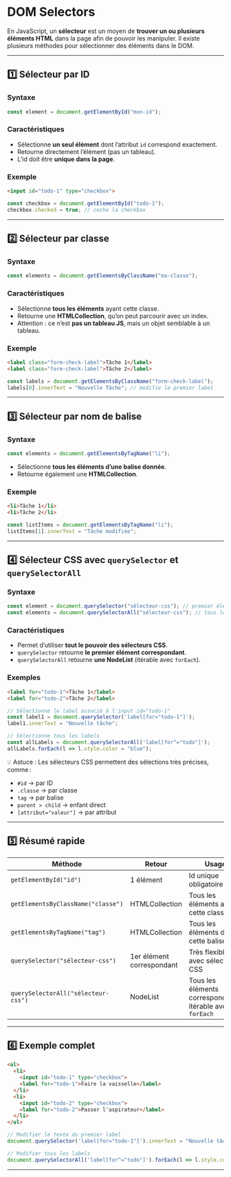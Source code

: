 # DOM Selectors

En JavaScript, un **sélecteur** est un moyen de **trouver un ou plusieurs éléments HTML** dans la page afin de pouvoir les manipuler. Il existe plusieurs méthodes pour sélectionner des éléments dans le DOM.

---

## 1️⃣ Sélecteur par ID

### Syntaxe

```js
const element = document.getElementById("mon-id");
```

### Caractéristiques

* Sélectionne **un seul élément** dont l’attribut `id` correspond exactement.
* Retourne directement l’élément (pas un tableau).
* L’id doit être **unique dans la page**.

### Exemple

```html
<input id="todo-1" type="checkbox">
```

```js
const checkbox = document.getElementById("todo-1");
checkbox.checked = true; // coche la checkbox
```

---

## 2️⃣ Sélecteur par classe

### Syntaxe

```js
const elements = document.getElementsByClassName("ma-classe");
```

### Caractéristiques

* Sélectionne **tous les éléments** ayant cette classe.
* Retourne une **HTMLCollection**, qu’on peut parcourir avec un index.
* Attention : ce n’est **pas un tableau JS**, mais un objet semblable à un tableau.

### Exemple

```html
<label class="form-check-label">Tâche 1</label>
<label class="form-check-label">Tâche 2</label>
```

```js
const labels = document.getElementsByClassName("form-check-label");
labels[0].innerText = "Nouvelle Tâche"; // modifie le premier label
```

---

## 3️⃣ Sélecteur par nom de balise

### Syntaxe

```js
const elements = document.getElementsByTagName("li");
```

* Sélectionne **tous les éléments d’une balise donnée**.
* Retourne également une **HTMLCollection**.

### Exemple

```html
<li>Tâche 1</li>
<li>Tâche 2</li>
```

```js
const listItems = document.getElementsByTagName("li");
listItems[1].innerText = "Tâche modifiée";
```

---

## 4️⃣ Sélecteur CSS avec `querySelector` et `querySelectorAll`

### Syntaxe

```js
const element = document.querySelector("sélecteur-css"); // premier élément correspondant
const elements = document.querySelectorAll("sélecteur-css"); // tous les éléments correspondants
```

### Caractéristiques

* Permet d’utiliser **tout le pouvoir des sélecteurs CSS**.
* `querySelector` retourne **le premier élément correspondant**.
* `querySelectorAll` retourne **une NodeList** (itérable avec `forEach`).

### Exemples

```html
<label for="todo-1">Tâche 1</label>
<label for="todo-2">Tâche 2</label>
```

```js
// Sélectionne le label associé à l'input id="todo-1"
const label1 = document.querySelector('label[for="todo-1"]');
label1.innerText = "Nouvelle tâche";

// Sélectionne tous les labels
const allLabels = document.querySelectorAll('label[for^="todo"]');
allLabels.forEach(l => l.style.color = "blue");
```

💡 Astuce : Les sélecteurs CSS permettent des sélections très précises, comme :

* `#id` → par ID
* `.classe` → par classe
* `tag` → par balise
* `parent > child` → enfant direct
* `[attribut="valeur"]` → par attribut

---

## 5️⃣ Résumé rapide

| Méthode                             | Retour                    | Usage                                                     |
| ----------------------------------- | ------------------------- | --------------------------------------------------------- |
| `getElementById("id")`              | 1 élément                 | Id unique obligatoire                                     |
| `getElementsByClassName("classe")`  | HTMLCollection            | Tous les éléments avec cette classe                       |
| `getElementsByTagName("tag")`       | HTMLCollection            | Tous les éléments de cette balise                         |
| `querySelector("sélecteur-css")`    | 1er élément correspondant | Très flexible avec sélecteurs CSS                         |
| `querySelectorAll("sélecteur-css")` | NodeList                  | Tous les éléments correspondants, itérable avec `forEach` |

---

## 6️⃣ Exemple complet

```html
<ul>
  <li>
    <input id="todo-1" type="checkbox">
    <label for="todo-1">Faire la vaisselle</label>
  </li>
  <li>
    <input id="todo-2" type="checkbox">
    <label for="todo-2">Passer l'aspirateur</label>
  </li>
</ul>
```

```js
// Modifier le texte du premier label
document.querySelector('label[for="todo-1"]').innerText = "Nouvelle tâche";

// Modifier tous les labels
document.querySelectorAll('label[for^="todo"]').forEach(l => l.style.color = "red");
```

---

